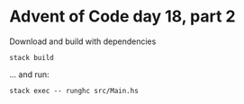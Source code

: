 # Advent of Code day 18, part 2

Download and build with dependencies
```
stack build
```

... and run:
```
stack exec -- runghc src/Main.hs
```
